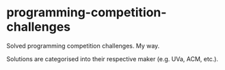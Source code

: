 # programming-competition-challenges
Solved programming competition challenges. My way.

Solutions are categorised into their respective maker (e.g. UVa, ACM, etc.).
